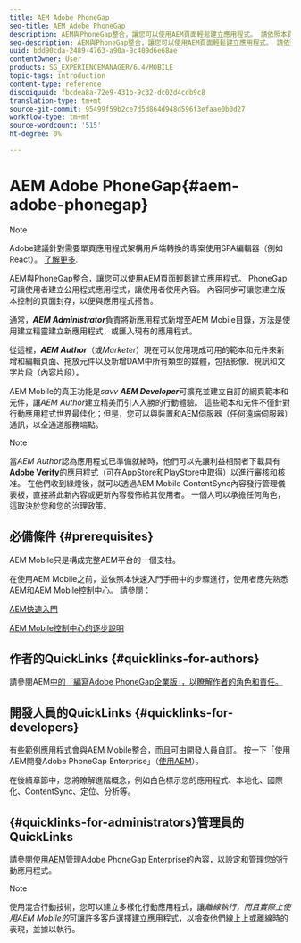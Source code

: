 ```yaml
---
title: AEM Adobe PhoneGap
seo-title: AEM Adobe PhoneGap
description: AEM與PhoneGap整合，讓您可以使用AEM頁面輕鬆建立應用程式。 請依照本頁開始使用Adobe PhoneGap Enterprise。
seo-description: AEM與PhoneGap整合，讓您可以使用AEM頁面輕鬆建立應用程式。 請依照本頁開始使用Adobe PhoneGap Enterprise。
uuid: bdd90cda-2489-4763-a90a-9c409d6e68ae
contentOwner: User
products: SG_EXPERIENCEMANAGER/6.4/MOBILE
topic-tags: introduction
content-type: reference
discoiquuid: fbcdea8a-72e9-431b-9c32-dc02d4cdb9c8
translation-type: tm+mt
source-git-commit: 95499f59b2ce7d5d864d948d596f3efaae0b0d27
workflow-type: tm+mt
source-wordcount: '515'
ht-degree: 0%

---
```



# AEM Adobe PhoneGap{#aem-adobe-phonegap}

>[!NOTE]
>
>Adobe建議針對需要單頁應用程式架構用戶端轉換的專案使用SPA編輯器（例如React）。 [了解更多](/help/sites-developing/spa-overview.md).

AEM與PhoneGap整合，讓您可以使用AEM頁面輕鬆建立應用程式。 PhoneGap可讓使用者建立公用程式應用程式，讓使用者使用內容。 內容同步可讓您建立版本控制的頁面封存，以便與應用程式搭售。

通常，***AEM Administrator***&#x200B;負責將新應用程式新增至AEM Mobile目錄，方法是使用建立精靈建立新應用程式，或匯入現有的應用程式。

從這裡，***AEM Author***（或&#x200B;*Marketer*）現在可以使用現成可用的範本和元件來新增和編輯頁面、拖放元件以及新增DAM中所有類型的媒體，包括影像、視訊和文字片段（內容片段）。

AEM Mobile的真正功能是&#x200B;*savv* ***AEM Developer***&#x200B;可擴充並建立自訂的網頁範本和元件，讓&#x200B;*AEM Author*&#x200B;建立精美而引人入勝的行動體驗。 這些範本和元件不僅針對行動應用程式世界最佳化；但是，您可以與裝置和AEM伺服器（任何遠端伺服器）通訊，以全通道服務端點。

>[!NOTE]
>
>當&#x200B;*AEM Author*&#x200B;認為應用程式已準備就緒時，他們可以先讓利益相關者下載具有&#x200B;**[Adobe Verify](/help/mobile/phonegap-mobile-quickstart.md)**&#x200B;的應用程式（可在AppStore和PlayStore中取得）以進行審核和核准。 在他們收到綠燈後，就可以透過AEM Mobile ContentSync內容發行管理儀表板，直接將此新內容或更新內容發佈給其使用者。 一個人可以承擔任何角色，這取決於您和您的治理政策。

## 必備條件 {#prerequisites}

AEM Mobile只是構成完整AEM平台的一個支柱。

在使用AEM Mobile之前，並依照本快速入門手冊中的步驟進行，使用者應先熟悉AEM和AEM Mobile控制中心。 請參閱：

[AEM快速入門](/help/sites-deploying/deploy.md)

[AEM Mobile控制中心的逐步說明](/help/mobile/phonegap-authoring-apps.md)

## 作者的QuickLinks {#quicklinks-for-authors}

請參閱AEM[中的「編寫Adobe PhoneGap企業版」，以瞭解作者的角色和責任。](/help/mobile/phonegap.md)

## 開發人員的QuickLinks {#quicklinks-for-developers}

有些範例應用程式會與AEM Mobile整合，而且可由開發人員自訂。 按一下「使用AEM開發Adobe PhoneGap Enterprise」（[使用AEM](/help/mobile/developing-in-phonegap.md)）。

在後續章節中，您將瞭解進階概念，例如白色標示您的應用程式、本地化、國際化、ContentSync、定位、分析等。

## {#quicklinks-for-administrators}管理員的QuickLinks

請參閱[使用AEM](/help/mobile/administer-phonegap.md)管理Adobe PhoneGap Enterprise的內容，以設定和管理您的行動應用程式。

>[!NOTE]
>
>使用混合行動技術，您可以建立多樣化行動應用程式，讓&#x200B;*離線執行，而且實際上使用AEM Mobile的*&#x200B;可讓許多客戶選擇建立應用程式，以檢查他們線上上或離線時的表現，並據以執行。

